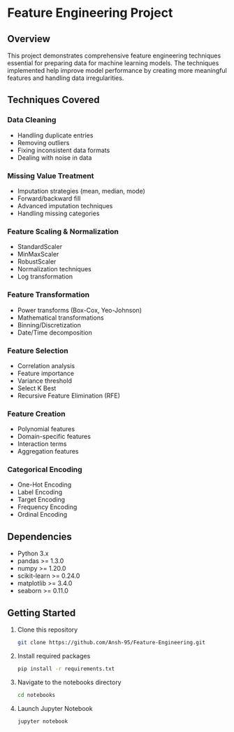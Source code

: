 # Feature Engineering Project

## Overview
This project demonstrates comprehensive feature engineering techniques essential for preparing data for machine learning models. The techniques implemented help improve model performance by creating more meaningful features and handling data irregularities.

## Techniques Covered
### Data Cleaning
- Handling duplicate entries
- Removing outliers
- Fixing inconsistent data formats
- Dealing with noise in data

### Missing Value Treatment
- Imputation strategies (mean, median, mode)
- Forward/backward fill
- Advanced imputation techniques
- Handling missing categories

### Feature Scaling & Normalization
- StandardScaler
- MinMaxScaler
- RobustScaler
- Normalization techniques
- Log transformation

### Feature Transformation
- Power transforms (Box-Cox, Yeo-Johnson)
- Mathematical transformations
- Binning/Discretization
- Date/Time decomposition

### Feature Selection
- Correlation analysis
- Feature importance
- Variance threshold
- Select K Best
- Recursive Feature Elimination (RFE)

### Feature Creation
- Polynomial features
- Domain-specific features
- Interaction terms
- Aggregation features

### Categorical Encoding
- One-Hot Encoding
- Label Encoding
- Target Encoding
- Frequency Encoding
- Ordinal Encoding

## Dependencies
- Python 3.x
- pandas >= 1.3.0
- numpy >= 1.20.0
- scikit-learn >= 0.24.0
- matplotlib >= 3.4.0
- seaborn >= 0.11.0

## Getting Started
1. Clone this repository
   ```bash
   git clone https://github.com/Ansh-95/Feature-Engineering.git
   ```
2. Install required packages
   ```bash
   pip install -r requirements.txt
   ```
3. Navigate to the notebooks directory
   ```bash
   cd notebooks
   ```
4. Launch Jupyter Notebook
   ```bash
   jupyter notebook
   ```
   
